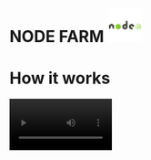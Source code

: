 # NODE FARM <img src="https://github.com/devicons/devicon/blob/master/icons/nodejs/nodejs-original-wordmark.svg" title="NodeJS" alt="NodeJS" width="60" />

# How it works

<video src='/NODE FARM - how it works.mp4' width=180/>
